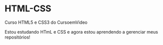 # HTML-CSS
 Curso HTML5 e CSS3 do CursoemVideo

 Estou estudando HTmL e CSS e agora estou aprendendo a gerenciar meus repositórios!

